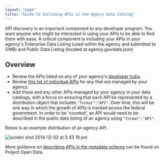 ```yaml
---
layout: "page"
title: "Guide to Including APIs in the Agency Data Catalog"
---
```


API discovery is an important component to any developer program.  You want anyone who might be interested in using your APIs to be able to find them with ease.  A critical component is including your APIs in your agency's Enterprise Data Listing (used within the agency and submitted to OMB) and Public Data Listing (located at agency.gov/data.json) 

## Overview

* Review the APIs listed on any of your agency's [developer hubs](http://18f.github.io/API-All-the-X/pages/developer_hubs).  
* Review [this list of individual APIs](http://18f.github.io/API-All-the-X/pages/individual_apis) for any that are managed by your agency.  
* Add these and any other APIs managed by your agency in your data catalogs, with a focus on ensuring that each API be represented by a distribution object that includes `"format":"API"`.  Over time, this will be one way in which the growth of APIs is tracked across the federal government.  In order to be 'counted', an API would need to be described in the public data listing of an agency using `"format":"API"`.  

Below is an example distribution of an agency API.  

![screen shot 2014-12-02 at 3 43 19 pm](https://cloud.githubusercontent.com/assets/633088/5270545/fc4cda6a-7a39-11e4-909f-4708a255e928.png)

More guidance on [describing APIs in the metadata schema](https://project-open-data.cio.gov/v1.1/api/) can be found on Project Open Data.  
